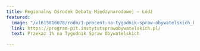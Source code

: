 ```yaml
---
title: Regionalny Ośrodek Debaty Międzynarodowej – Łódź
featured:
  image: "/v1615816078/rodm/1-procent-na-tygodnik-spraw-obywatelskich_bp2h0k.png"
  link: https://program-pit.instytutsprawobywatelskich.pl/
  text: Przekaż 1% na Tygodnik Spraw Obywatelskich

---
```

